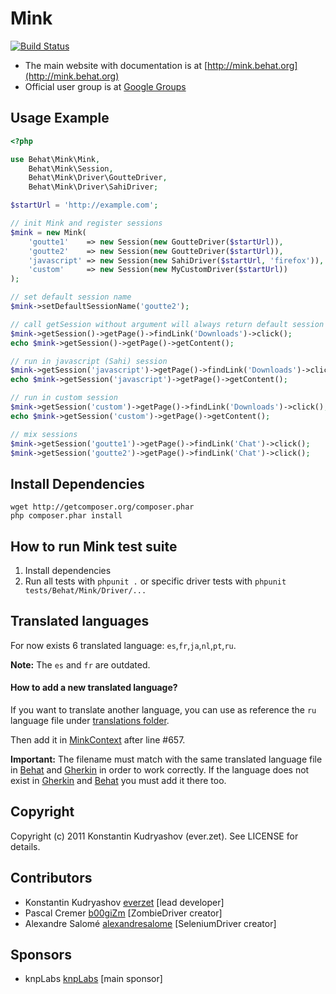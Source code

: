 Mink
====

[![Build Status](https://secure.travis-ci.org/Behat/Mink.png)](http://travis-ci.org/Behat/Mink)

* The main website with documentation is at
[http://mink.behat.org](http://mink.behat.org)
* Official user group is at [Google Groups](http://groups.google.com/group/behat)

Usage Example
-------------

``` php
<?php

use Behat\Mink\Mink,
    Behat\Mink\Session,
    Behat\Mink\Driver\GoutteDriver,
    Behat\Mink\Driver\SahiDriver;

$startUrl = 'http://example.com';

// init Mink and register sessions
$mink = new Mink(
    'goutte1'    => new Session(new GoutteDriver($startUrl)),
    'goutte2'    => new Session(new GoutteDriver($startUrl)),
    'javascript' => new Session(new SahiDriver($startUrl, 'firefox')),
    'custom'     => new Session(new MyCustomDriver($startUrl))
);

// set default session name
$mink->setDefaultSessionName('goutte2');

// call getSession without argument will always return default session if has one (goutte2 here)
$mink->getSession()->getPage()->findLink('Downloads')->click();
echo $mink->getSession()->getPage()->getContent();

// run in javascript (Sahi) session
$mink->getSession('javascript')->getPage()->findLink('Downloads')->click();
echo $mink->getSession('javascript')->getPage()->getContent();

// run in custom session
$mink->getSession('custom')->getPage()->findLink('Downloads')->click();
echo $mink->getSession('custom')->getPage()->getContent();

// mix sessions
$mink->getSession('goutte1')->getPage()->findLink('Chat')->click();
$mink->getSession('goutte2')->getPage()->findLink('Chat')->click();
```

Install Dependencies
--------------------

    wget http://getcomposer.org/composer.phar
    php composer.phar install

How to run Mink test suite
--------------------------

1. Install dependencies
2. Run all tests with `phpunit .` or specific driver tests with `phpunit tests/Behat/Mink/Driver/...`

Translated languages
--------------------

For now exists 6 translated language: `es`,`fr`,`ja`,`nl`,`pt`,`ru`.

**Note:** The `es` and `fr` are outdated.

#### How to add a new translated language?

If you want to translate another language, you can use as reference the `ru` language file under
[translations folder](https://github.com/Behat/Mink/tree/develop/src/Behat/Mink/Behat/Context/translations).
 
Then add it in [MinkContext](https://github.com/Behat/Mink/blob/develop/src/Behat/Mink/Behat/Context/MinkContext.php) after line #657.

**Important:** The filename must match with the same translated language file in [Behat](https://github.com/Behat/Behat/tree/master/i18n) and [Gherkin](https://github.com/Behat/Gherkin/tree/master/i18n) in order to work correctly. If the language does not exist in [Gherkin](https://github.com/Behat/Gherkin/tree/master/i18n) and [Behat](https://github.com/Behat/Behat/tree/master/i18n) you must  add it there too.

Copyright
---------

Copyright (c) 2011 Konstantin Kudryashov (ever.zet). See LICENSE for details.

Contributors
------------

* Konstantin Kudryashov [everzet](http://github.com/everzet) [lead developer]
* Pascal Cremer [b00giZm](http://github.com/b00giZm) [ZombieDriver creator]
* Alexandre Salomé [alexandresalome](http://github.com/alexandresalome) [SeleniumDriver creator]

Sponsors
--------

* knpLabs [knpLabs](http://www.knplabs.com/) [main sponsor]
